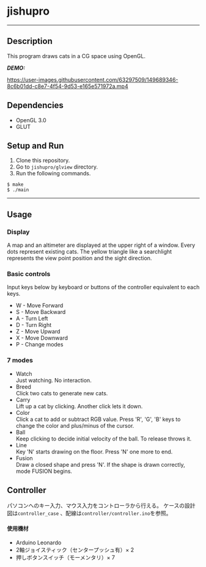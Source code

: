 # jishupro
___
## Description
This program draws cats in a CG space using OpenGL.

***DEMO:***

https://user-images.githubusercontent.com/63297509/149689346-8c6b01dd-c8e7-4f54-9d53-e165e571972a.mp4

## Dependencies
- OpenGL 3.0
- GLUT

## Setup and Run
1. Clone this repository.
2. Go to `jishupro/glview` directory. 
3. Run the following commands.
```
$ make
$ ./main
```
___
## Usage
### Display
A map and  an altimeter are displayed at the upper right of a window.
Every dots represent existing cats. The yellow triangle like a searchlight represents the view point position and the sight direction.
### Basic controls
Input keys below by keyboard or buttons of the controller equivalent to each keys.
- W - Move Forward
- S - Move Backward
- A - Turn Left
- D - Turn Right
- Z - Move Upward
- X - Move Downward
- P - Change modes
### 7 modes
- Watch  
Just watching. No interaction.
- Breed  
Click two cats to generate new cats.
- Carry  
Lift up a cat by clicking. Another click lets it down.
- Color  
Click a cat to add or subtract RGB value. Press 'R', 'G', 'B' keys to change the color and plus/minus of the cursor.  
- Ball  
Keep clicking to decide initial velocity of the ball. To release throws it.
- Line  
Key 'N' starts drawing on the floor. Press 'N' one more to end.
- Fusion  
Draw a closed shape and press 'N'. If the shape is drawn correctly, mode FUSION begins.

## Controller
パソコンへのキー入力、マウス入力をコントローラから行える。
ケースの設計図は`controller_case` 、配線は`controller/controller.ino`を参照。
#### 使用機材
- Arduino Leonardo
- 2軸ジョイスティック（センタープッシュ有）× 2
- 押しボタンスイッチ（モーメンタリ）× 7
